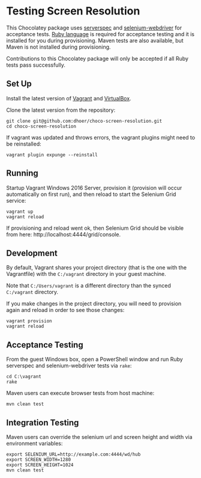 # Testing Screen Resolution

This Chocolatey package uses [serverspec](http://serverspec.org/) and
[selenium-webdriver](https://github.com/SeleniumHQ/selenium/wiki/Ruby-Bindings)
for acceptance tests. [Ruby language](https://www.ruby-lang.org/) is
required for acceptance testing and it is installed for you during
provisioning.  Maven tests are also available, but Maven is not
installed during provisioning.

Contributions to this Chocolatey package will only be accepted if all
Ruby tests pass successfully.

## Set Up

Install the latest version of
[Vagrant](http://www.vagrantup.com/downloads.html) and
[VirtualBox](https://www.virtualbox.org/wiki/Downloads).

Clone the latest version from the repository:

    git clone git@github.com:dhoer/choco-screen-resolution.git
    cd choco-screen-resolution

If vagrant was updated and throws errors, the vagrant plugins might
need to be reinstalled:

    vagrant plugin expunge --reinstall

## Running

Startup Vagrant Windows 2016 Server, provision it (provision will
occur automatically on first run), and then reload to
start the Selenium Grid service:

    vagrant up
    vagrant reload

If provisioning and reload went ok, then Selenium Grid should be
visible from here: http://localhost:4444/grid/console.

## Development

By default, Vagrant shares your project directory (that is the one with
the Vagrantfile) with the `C:/vagrant` directory in your guest machine.

Note that `C:/Users/vagrant` is a different directory than the synced
`C:/vagrant` directory.

If you make changes in the project directory, you will need to
provision again and reload in order to see those changes:

    vagrant provision
    vagrant reload

## Acceptance Testing

From the guest Windows box, open a PowerShell window and run Ruby
serverspec and selenium-webdriver tests via `rake`:

    cd C:\vagrant
    rake

Maven users can execute browser tests from host machine:

    mvn clean test

## Integration Testing

Maven users can override the selenium url and screen height and width
via environment variables:

    export SELENIUM_URL=http://example.com:4444/wd/hub
    export SCREEN_WIDTH=1280
    export SCREEN_HEIGHT=1024
    mvn clean test
